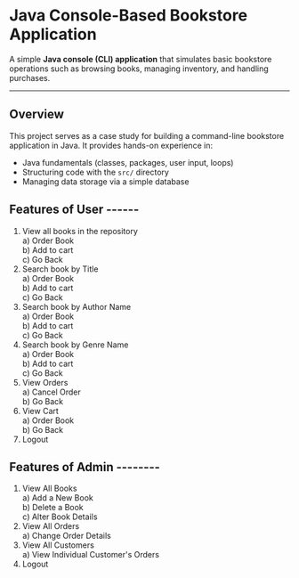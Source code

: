 # Java Console-Based Bookstore Application

A simple **Java console (CLI) application** that simulates basic bookstore operations such as browsing books, managing inventory, and handling purchases.

---

##  Overview

This project serves as a case study for building a command-line bookstore application in Java. It provides hands-on experience in:

- Java fundamentals (classes, packages, user input, loops)
- Structuring code with the `src/` directory
- Managing data storage via a simple database

##  Features of User ------
  1) View all books in the repository  
      a) Order Book  
      b) Add to cart  
    	c) Go Back  
  2) Search book by Title  
    	a) Order Book  
    	b) Add to cart  
    	c) Go Back  
  3) Search book by Author Name  
    	a) Order Book  
    	b) Add to cart  
    	c) Go Back  
  4) Search book by Genre Name  
    	a) Order Book  
    	b) Add to cart  
    	c) Go Back  
  5) View Orders  
    	a) Cancel Order  
    	b) Go Back  
  6) View Cart  
    	a) Order Book  
    	b) Go Back  
  7) Logout  

##  Features of Admin --------
  1) View All Books  
   	 a) Add a New Book  
  	 b) Delete a Book  
   	 c) Alter Book Details  
  2) View All Orders  
   	 a) Change Order Details  
  3) View All Customers  
   	 a) View Individual Customer's Orders  
  4) Logout  
     
